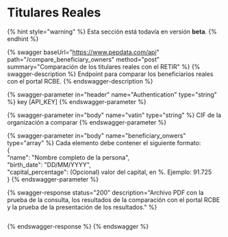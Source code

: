 # Titulares Reales

{% hint style="warning" %}
Esta sección está todavía en versión **beta**.
{% endhint %}

{% swagger baseUrl="https://www.pepdata.com/api" path="/compare_beneficiary_owners" method="post" summary="Comparación de los titulares reales con el RETIR" %}
{% swagger-description %}
Endpoint para comparar los beneficiarios reales con el portal RCBE.
{% endswagger-description %}

{% swagger-parameter in="header" name="Authentication" type="string" %}
key \[API\_KEY]
{% endswagger-parameter %}

{% swagger-parameter in="body" name="vatin" type="string" %}
CIF de la organización a comparar
{% endswagger-parameter %}

{% swagger-parameter in="body" name="beneficiary_onwers" type="array" %}
Cada elemento debe contener el siguiente formato:\
{ \
&#x20;    "name": "Nombre completo de la persona", \
&#x20;    "birth\_date": "DD/MM/YYYY",\
&#x20;    "capital\_percentage": (Opcional) valor del capital, en %. Ejemplo: 91.725\
}
{% endswagger-parameter %}

{% swagger-response status="200" description="Archivo PDF con la prueba de la consulta, los resultados de la comparación con el portal RCBE y la prueba de la presentación de los resultados." %}
```
```
{% endswagger-response %}
{% endswagger %}
